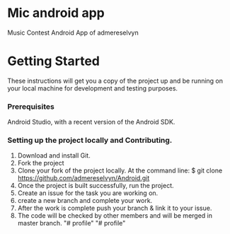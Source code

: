 # Mic android app #

Music Contest Android App of admereselvyn

# Getting Started #
These instructions will get you a copy of the project up and be running on your local machine for development and testing purposes.

### Prerequisites ###
Android Studio, with a recent version of the Android SDK.

### Setting up the project locally and Contributing. ###
1. Download and install Git.
2. Fork the project
3. Clone your fork of the project locally. At the command line:
$ git clone https://github.com/admereselvyn/Android.git
4. Once the project is built successfully, run the project.
5. Create an issue for the task you are working on.
6. create a new branch and complete your work.
7. After the work is complete push your branch & link it to your issue.
8. The code will be checked by other members and will be merged in master branch.
"# profile" 
"# profile" 
